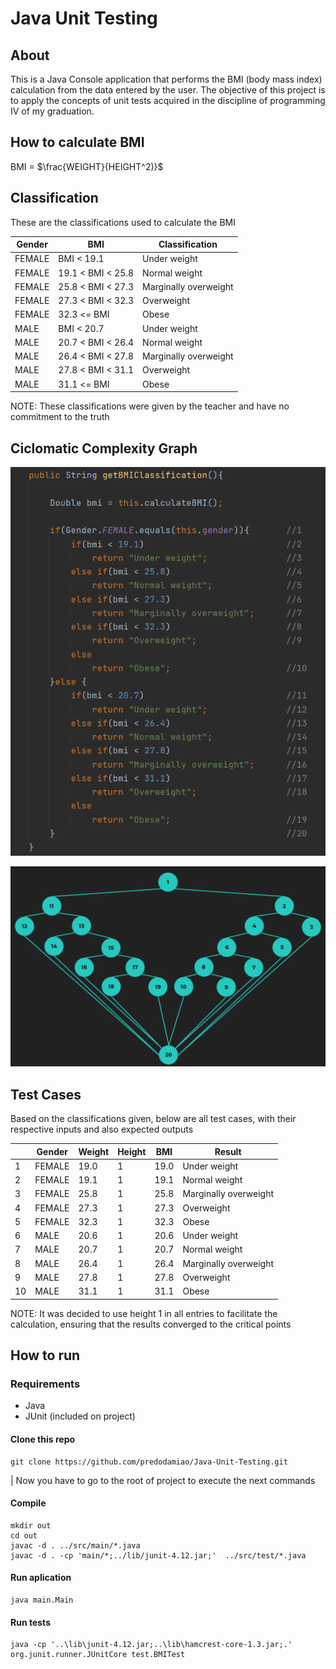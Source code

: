 # Java Unit Testing

## About

This is a Java Console application that performs the BMI (body mass index) calculation from the data entered by the user.
The objective of this project is to apply the concepts of unit tests acquired in the discipline of programming IV of my graduation.

## How to calculate BMI

BMI = $\frac{WEIGHT}{HEIGHT^2)}$

## Classification

These are the classifications used to calculate the BMI


| Gender | BMI               | Classification        |
|--------|-------------------|-----------------------|
| FEMALE | BMI < 19.1        | Under weight          |
| FEMALE | 19.1 < BMI < 25.8 | Normal weight         |
| FEMALE | 25.8 < BMI < 27.3 | Marginally overweight |
| FEMALE | 27.3 < BMI < 32.3 | Overweight            |
| FEMALE | 32.3 <= BMI       | Obese                 |
| MALE   | BMI < 20.7        | Under weight          |
| MALE   | 20.7 < BMI < 26.4 | Normal weight         |
| MALE   | 26.4 < BMI < 27.8 | Marginally overweight |
| MALE   | 27.8 < BMI < 31.1 | Overweight            |
| MALE   | 31.1 <= BMI       | Obese                 |

NOTE: These classifications were given by the teacher and have no commitment to the truth 

## Ciclomatic Complexity Graph
![Code](https://raw.githubusercontent.com/predodamiao/Java-Unit-Testing/main/assets/code.png)

![Graph](https://raw.githubusercontent.com/predodamiao/Java-Unit-Testing/main/assets/graph.png)

## Test Cases

Based on the classifications given, below are all test cases, with their respective inputs and also expected outputs
 
|    | Gender | Weight | Height | BMI  | Result                |
|----|--------|--------|--------|------|-----------------------|
| 1  | FEMALE | 19.0   | 1      | 19.0 | Under weight          |
| 2  | FEMALE | 19.1   | 1      | 19.1 | Normal weight         |
| 3  | FEMALE | 25.8   | 1      | 25.8 | Marginally overweight |
| 4  | FEMALE | 27.3   | 1      | 27.3 | Overweight            |
| 5  | FEMALE | 32.3   | 1      | 32.3 | Obese                 |
| 6  | MALE   | 20.6   | 1      | 20.6 | Under weight          |
| 7  | MALE   | 20.7   | 1      | 20.7 | Normal weight         |
| 8  | MALE   | 26.4   | 1      | 26.4 | Marginally overweight |
| 9  | MALE   | 27.8   | 1      | 27.8 | Overweight            |
| 10 | MALE   | 31.1   | 1      | 31.1 | Obese                 |

NOTE: It was decided to use height 1 in all entries to facilitate the calculation, ensuring that the results converged to the critical points

## How to run


### Requirements

* Java
* JUnit (included on project)

#### Clone this repo

~~~
git clone https://github.com/predodamiao/Java-Unit-Testing.git
~~~

| Now you have to go to the root of project to execute the next commands

#### Compile

~~~
mkdir out
cd out
javac -d . ../src/main/*.java
javac -d . -cp 'main/*;../lib/junit-4.12.jar;'  ../src/test/*.java
~~~



#### Run aplication

~~~
java main.Main
~~~

#### Run tests

~~~
java -cp '..\lib\junit-4.12.jar;..\lib\hamcrest-core-1.3.jar;.' org.junit.runner.JUnitCore test.BMITest
~~~
